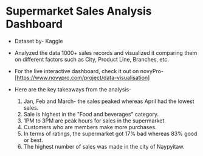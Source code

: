 # Supermarket Sales Analysis Dashboard
* Dataset by- Kaggle
* Analyzed the data 1000+ sales records and visualized it comparing them on different factors such as City, Product Line, Branches, etc.
* For the live interactive dashboard, check it out on novyPro- [https://www.novypro.com/project/data-visualisation]
* Here are the key takeaways from the analysis-

  1. Jan, Feb and March- the sales peaked whereas April had the lowest sales.
  2. Sale is highest in the "Food and beverages" category.
  3. 1PM to 3PM are peak hours for sales in the supermarket.
  4. Customers who are members make more purchases.
  5. In terms of ratings, the supermarket got 17% bad whereas 83% good or best.
  6. The highest number of sales was made in the city of Naypyitaw.
